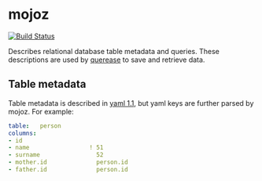 # mojoz

[![Build Status](https://travis-ci.org/guntiso/mojoz.svg?branch=develop)](https://travis-ci.org/guntiso/mojoz)

Describes relational database table metadata and queries.
These descriptions are used by [querease](https://github.com/guntiso/querease) to save and retrieve data.

## Table metadata

Table metadata is described in [yaml 1.1](https://yaml.org/spec/1.1/), but yaml keys are further parsed by mojoz. For example:

```yaml
table:   person
columns:
- id
- name                 ! 51
- surname                52
- mother.id              person.id
- father.id              person.id
```
